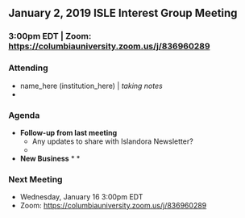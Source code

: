 ## January 2, 2019 ISLE Interest Group Meeting

### 3:00pm EDT | Zoom: https://columbiauniversity.zoom.us/j/836960289

### Attending
* name_here (institution_here) | _taking notes_
*

### Agenda

* **Follow-up from last meeting**
    * Any updates to share with Islandora Newsletter?
    *
* **New Business**
    *
    *

### Next Meeting
* Wednesday, January 16 3:00pm EDT
* Zoom: https://columbiauniversity.zoom.us/j/836960289
